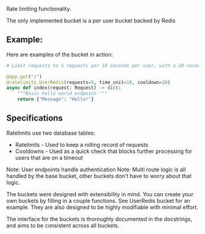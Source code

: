 Rate limiting functionality.

The only implemented bucket is a per user bucket backed by Redis

## Example:
Here are examples of the bucket in action:

```py
# Limit requests to 5 requests per 10 seconds per user, with a 20-second timeout if the limit is exceeded.

@app.get("/")
@ratelimits.UserRedis(requests=5, time_unit=10, cooldown=20)
async def index(request: Request) -> dict:
    """Basic hello world endpoint."""
    return {"Message": "Hello!"}
```

## Specifications
Ratelimits use two database tables:
- Ratelimits - Used to keep a rolling record of requests
- Cooldowns - Used as a quick check that blocks further processing for users that are on a timeout

Note: User endpoints handle authentication
Note: Multi route logic is all handled by the base bucket, other buckets don't have to worry about that logic.

The buckets were designed with extensibility in mind. You can create your own buckets by filling in a couple functions. See UserRedis bucket for an example. They are also designed to be highly modifiable with minimal effort.

The interface for the buckets is thoroughly documented in the docstrings, and aims to be consistent across all buckets.

